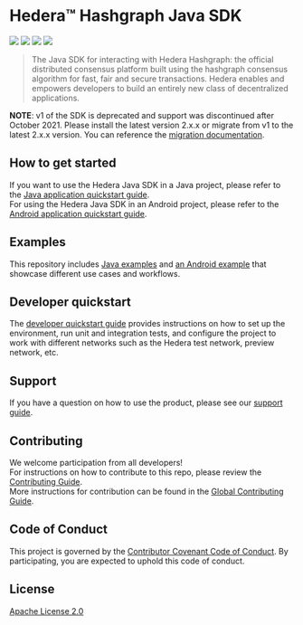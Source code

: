 # Hedera™ Hashgraph Java SDK

![](https://img.shields.io/badge/java-17%2B-blue?style=flat-square)
![](https://img.shields.io/badge/android-26%2B-blue?style=flat-square)
[![](https://img.shields.io/github/actions/workflow/status/hashgraph/hedera-sdk-java/build.yml?style=flat-square)](https://github.com/hashgraph/hedera-sdk-java/actions)
[![](https://img.shields.io/maven-central/v/com.hedera.hashgraph/sdk/2?label=maven&style=flat-square)](https://search.maven.org/artifact/com.hedera.hashgraph/sdk)

> The Java SDK for interacting with Hedera Hashgraph: the official distributed
> consensus platform built using the hashgraph consensus algorithm for fast,
> fair and secure transactions. Hedera enables and empowers developers to
> build an entirely new class of decentralized applications.

**NOTE**: v1 of the SDK is deprecated and support was discontinued after October 2021. Please install the latest version 2.x.x or migrate from v1 to the latest 2.x.x version. You can reference the [migration documentation](docs/sdk/MIGRATING_V1.md).

## How to get started
If you want to use the Hedera Java SDK in a Java project, please refer to the [Java application quickstart guide](docs/java-app/java-app-quickstart.md).\
For using the Hedera Java SDK in an Android project, please refer to the [Android application quickstart guide](docs/android-app/android-app-quickstart.md).

## Examples
This repository includes [Java examples](examples/README.md) and [an Android example](example-android/README.md) that showcase different use cases and workflows.

## Developer quickstart
The [developer quickstart guide](docs/sdk/developer-guide.md) provides instructions on how to set up the environment,
run unit and integration tests, and configure the project to work with different networks
such as the Hedera test network, preview network, etc.

## Support
If you have a question on how to use the product, please see our
[support guide](https://github.com/hashgraph/.github/blob/main/SUPPORT.md).

## Contributing
We welcome participation from all developers!\
For instructions on how to contribute to this repo, please
review the [Contributing Guide](docs/sdk/CONTRIBUTING.md).\
More instructions for contribution can be found in the [Global Contributing Guide](https://github.com/hashgraph/.github/blob/main/CONTRIBUTING.md).

## Code of Conduct
This project is governed by the [Contributor Covenant Code of Conduct](https://github.com/hashgraph/.github/blob/main/CODE_OF_CONDUCT.md). By participating, you are
expected to uphold this code of conduct.

## License
[Apache License 2.0](LICENSE)
